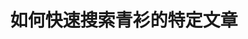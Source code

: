 ---
title: 如何快速搜索青衫的特定文章
tags: [介绍, 孤独症, ASD]
color: danger
description: 生活中那些击垮我们的小事
external_url: http://mp.weixin.qq.com/s?__biz=MzIyMzgyMjY5NQ==&amp;mid=2247484053&amp;idx=2&amp;sn=274d738499c57df9cf7fe8fd02e2beed&amp;chksm=e819149ddf6e9d8b18f2f050a4e4952261fb306070727e5d9f96afaa07419497cd33569f4f4c&amp;scene=27#wechat_redirect
---